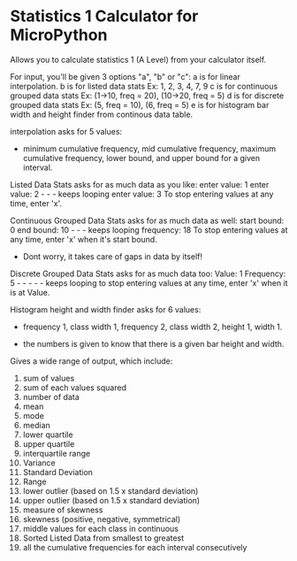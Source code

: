 # Statistics 1 Calculator for MicroPython

Allows you to calculate statistics 1 (A Level) from your calculator itself.

For input, you'll be given 3 options "a", "b" or "c":
a is for linear interpolation.
b is for listed data stats Ex: 1, 2, 3, 4, 7, 9
c is for continuous grouped data stats Ex: (1->10, freq = 20), (10->20, freq = 5)
d is for discrete grouped data stats Ex: (5, freq = 10), (6, freq = 5)
e is for histogram bar width and height finder from continous data table.

interpolation asks for 5 values:
- minimum cumulative frequency, mid cumulative frequency, maximum cumulative frequency, lower bound, and upper bound for a given interval.

Listed Data Stats asks for as much data as you like:
enter value: 1
enter value: 2 - - - keeps looping
enter value: 3
To stop entering values at any time, enter 'x'.

Continuous Grouped Data Stats asks for as much data as well:
start bound: 0
end bound: 10 - - - keeps looping
frequency: 18
To stop entering values at any time, enter 'x' when it's start bound.
- Dont worry, it takes care of gaps in data by itself!

Discrete Grouped Data Stats asks for as much data too:
Value: 1
Frequency: 5 - - - - - keeps looping
to stop entering values at any time, enter 'x' when it is at Value.

Histogram height and width finder asks for 6 values:
- frequency 1, class width 1, frequency 2, class width 2, height 1, width 1.
+ the numbers is given to know that there is a given bar height and width.


Gives a wide range of output, which include:
1) sum of values
2) sum of each values squared
3) number of data
4) mean
5) mode
6) median
7) lower quartile
8) upper quartile
9) interquartile range
10) Variance
11) Standard Deviation 
12) Range
13) lower outlier (based on 1.5 x standard deviation)
14) upper outlier (based on 1.5 x standard deviation)
15) measure of skewness
16) skewness (positive, negative, symmetrical)
17) middle values for each class in continuous
18) Sorted Listed Data from smallest to greatest
19) all the cumulative frequencies for each interval consecutively